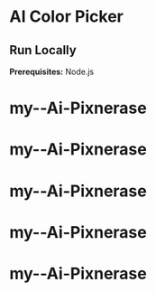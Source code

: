 # AI Color Picker


## Run Locally

**Prerequisites:**  Node.js

<!-- 
1. Install dependencies:
   `npm install`
2. Run the app:
   `npm run dev` -->
# my--Ai-Pixnerase
# my--Ai-Pixnerase
# my--Ai-Pixnerase
# my--Ai-Pixnerase
# my--Ai-Pixnerase
